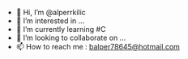 - 👋 Hi, I’m @alperrkilic
- 👀 I’m interested in ...
- 🌱 I’m currently learning #C
- 💞️ I’m looking to collaborate on ...
- 📫 How to reach me : balper78645@hotmail.com

<!---
alperrkilic/alperrkilic is a ✨ special ✨ repository because its `README.md` (this file) appears on your GitHub profile.
You can click the Preview link to take a look at your changes.
--->
